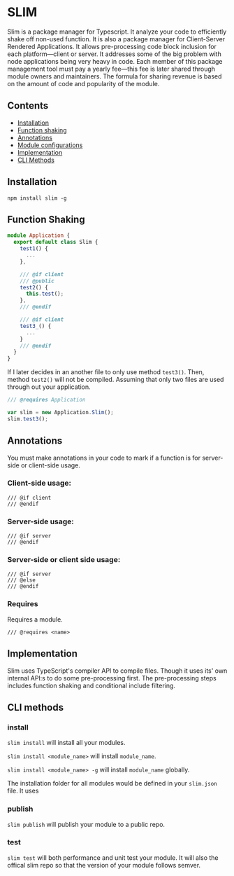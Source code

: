 SLIM
====

Slim is a package manager for Typescript. It analyze your code to efficiently shake off non-used function. It is also a package manager for Client-Server Rendered Applications. It allows pre-processing code block inclusion for each platform—client or server. It addresses some of the big problem with node applications being very heavy in code. Each member of this package management tool must pay a yearly fee—this fee is later shared through module owners and maintainers. The formula for sharing revenue is based on the amount of code and popularity of the module.

## Contents
 * [Installation](#installation)
 * [Function shaking](#function-shaking)
 * [Annotations](#annotations)
 * [Module configurations](ModuleConfigurations.md)
 * [Implementation](#implementation)
 * [CLI Methods](#cli-methods)

## Installation
```
npm install slim -g
```

## Function Shaking
```typescript
module Application {
  export default class Slim {
    test1() {
      ...
    },

    /// @if client
    /// @public
    test2() {
      this.test();
    },
    /// @endif

    /// @if client
    test3_() {
      ...
    }
    /// @endif
  }
}

```

If I later decides in an another file to only use method `test3()`. Then, method `test2()` will not be compiled. Assuming that only two files are used through out your application.

```javascript
/// @requires Application

var slim = new Application.Slim();
slim.test3();
```

## Annotations
You must make annotations in your code to mark if a function is for server-side or client-side usage.

### Client-side usage:
```
/// @if client
/// @endif
```

### Server-side usage:
```
/// @if server
/// @endif
```

### Server-side or client side usage:
```
/// @if server
/// @else
/// @endif
```

### Requires
Requires a module.
```
/// @requires <name>
```
## Implementation

Slim uses TypeScript's compiler API to compile files. Though it uses its' own internal API:s to do some pre-processing first. The pre-processing steps includes function shaking and conditional include filtering.

## CLI methods

### install
`slim install` will install all your modules.

`slim install <module_name>` will install `module_name`.

`slim install <module_name> -g` will install `module_name` globally.

The installation folder for all modules would be defined in your `slim.json` file. It uses

### publish
`slim publish` will publish your module to a public repo.

### test

`slim test` will both performance and unit test your module. It will also the offical slim repo so that the version of your module follows semver.
